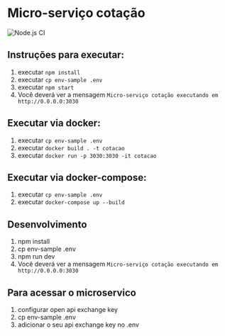 # Micro-serviço cotação
![Node.js CI](https://github.com/danizavtz/cotacao/workflows/Node.js%20CI/badge.svg)

## Instruções para executar:
1. executar `npm install`
2. executar `cp env-sample .env`
3. executar `npm start`
4. Você deverá ver a mensagem `Micro-serviço cotação executando em http://0.0.0.0:3030`

## Executar via docker:
1. executar `cp env-sample .env`
2. executar `docker build . -t cotacao`
3. executar `docker run -p 3030:3030 -it cotacao`

## Executar via docker-compose:
1. executar `cp env-sample .env`
2. executar `docker-compose up --build`

## Desenvolvimento
1. npm install
2. cp env-sample .env
3. npm run dev
4. Você deverá ver a mensagem `Micro-serviço cotação executando em http://0.0.0.0:3030`

## Para acessar o microservico
1. configurar open api exchange key
2. cp env-sample .env
3. adicionar o seu api exchange key no .env
